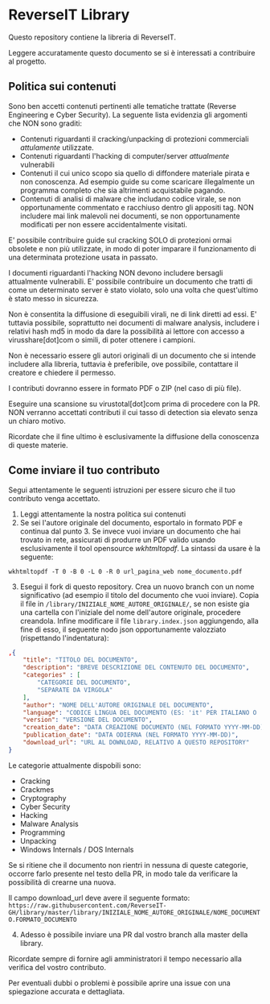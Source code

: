 # ReverseIT Library
Questo repository contiene la libreria di ReverseIT.

Leggere accuratamente questo documento se si è interessati a contribuire al progetto.

## Politica sui contenuti

Sono ben accetti contenuti pertinenti alle tematiche trattate (Reverse Engineering e Cyber Security). La seguente lista evidenzia gli argomenti che NON sono graditi:

* Contenuti riguardanti il cracking/unpacking di protezioni commerciali *attulamente* utilizzate.
* Contenuti riguardanti l'hacking di computer/server *attualmente* vulnerabili
* Contenuti il cui unico scopo sia quello di diffondere materiale pirata e non conoscenza. Ad esempio guide su come scaricare illegalmente un programma completo che sia altrimenti acquistabile pagando.
* Contenuti di analisi di malware che includano codice virale, se non opportunamente commentato e racchiuso dentro gli appositi tag. NON includere mai link malevoli nei documenti, se non opportunamente modificati per non essere accidentalmente visitati.

E' possibile contribuire guide sul cracking SOLO di protezioni ormai obsolete e non più utilizzate, in modo di poter imparare il funzionamento di una determinata protezione usata in passato.

I documenti riguardanti l'hacking NON devono includere bersagli attualmente vulnerabili. E' possibile contribuire un documento che tratti di come un determinato server è stato violato, solo una volta che quest'ultimo è stato messo in sicurezza.

Non è consentita la diffusione di eseguibili virali, ne di link diretti ad essi. E' tuttavia possibile, soprattutto nei documenti di malware analysis, includere i relativi hash md5 in modo da dare la possibilità ai lettore con accesso a virusshare[dot]com o simili, di poter ottenere i campioni.

Non è necessario essere gli autori originali di un documento che si intende includere alla libreria, tuttavia è preferibile, ove possibile, contattare il creatore e chiedere il permesso.

I contributi dovranno essere in formato PDF o ZIP (nel caso di più file).

Eseguire una scansione su virustotal[dot]com prima di procedere con la PR. NON verranno accettati contributi il cui tasso di detection sia elevato senza un chiaro motivo.

Ricordate che il fine ultimo è esclusivamente la diffusione della conoscenza di queste materie.


## Come inviare il tuo contributo

Segui attentamente le seguenti istruzioni per essere sicuro che il tuo contributo venga accettato.

1) Leggi attentamente la nostra politica sui contenuti
2) Se sei l'autore originale del documento, esportalo in formato PDF e continua dal punto 3. Se invece vuoi inviare un documento che hai trovato in rete, assicurati di produrre un PDF valido usando esclusivamente il tool opensource *wkhtmltopdf*. La sintassi da usare è la seguente:

`wkhtmltopdf -T 0 -B 0 -L 0 -R 0 url_pagina_web nome_documento.pdf`

3) Esegui il fork di questo repository. Crea un nuovo branch con un nome significativo (ad esempio il titolo del documento che vuoi inviare). Copia il file in `/library/INIZIALE_NOME_AUTORE_ORIGINALE/`, se non esiste gia una cartella con l'iniziale del nome dell'autore originale, procedere creandola. Infine modificare il file `library.index.json` aggiungendo, alla fine di esso, il seguente nodo json opportunamente valozziato (rispettando l'indentatura):

```json
,{
    "title": "TITOLO DEL DOCUMENTO",
    "description": "BREVE DESCRIZIONE DEL CONTENUTO DEL DOCUMENTO",
    "categories" : [
        "CATEGORIE DEL DOCUMENTO",
        "SEPARATE DA VIRGOLA"
    ],
    "author": "NOME DELL'AUTORE ORIGINALE DEL DOCUMENTO",
    "language": "CODICE LINGUA DEL DOCUMENTO (ES: 'it' PER ITALIANO O 'en' PER INGLESE)",
    "version": "VERSIONE DEL DOCUMENTO",
    "creation_date": "DATA CREAZIONE DOCUMENTO (NEL FORMATO YYYY-MM-DD)",
    "publication_date": "DATA ODIERNA (NEL FORMATO YYYY-MM-DD)",
    "download_url": "URL AL DOWNLOAD, RELATIVO A QUESTO REPOSITORY"
}
```

Le categorie attualmente dispobili sono:
* Cracking
* Crackmes
* Cryptography
* Cyber Security
* Hacking
* Malware Analysis
* Programming
* Unpacking
* Windows Internals / DOS Internals

Se si ritiene che il documento non rientri in nessuna di queste categorie, occorre farlo presente nel testo della PR, in modo tale da verificare la possibilità di crearne una nuova.

Il campo download_url deve avere il seguente formato:
`https://raw.githubusercontent.com/ReverseIT-GH/library/master/library/INIZIALE_NOME_AUTORE_ORIGINALE/NOME_DOCUMENTO.FORMATO_DOCUMENTO`

4) Adesso è possibile inviare una PR dal vostro branch alla master della library.

Ricordate sempre di fornire agli amministratori il tempo necessario alla verifica del vostro contributo.

Per eventuali dubbi o problemi è possibile aprire una issue con una spiegazione accurata e dettagliata.